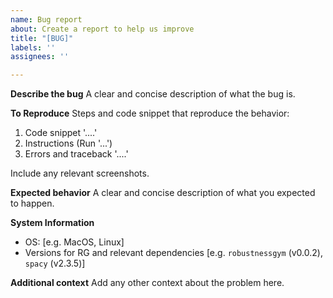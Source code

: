 ```yaml
---
name: Bug report
about: Create a report to help us improve
title: "[BUG]"
labels: ''
assignees: ''

---
```


**Describe the bug**
A clear and concise description of what the bug is.

**To Reproduce**
Steps and code snippet that reproduce the behavior:

1. Code snippet '....'
2. Instructions (Run '...')
3. Errors and traceback '....'

Include any relevant screenshots.

**Expected behavior**
A clear and concise description of what you expected to happen.

**System Information**
 - OS: [e.g. MacOS, Linux]
 - Versions for RG and relevant dependencies [e.g. `robustnessgym` (v0.0.2), `spacy` (v2.3.5)]

**Additional context**
Add any other context about the problem here.
